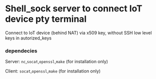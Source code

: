 # Shell_sock server to connect IoT device pty terminal
Connect to IoT device (behind NAT) via x509 key, without SSH low level keys in autorized_keys 

### dependecies
Server:
`nc`,`socat`,`openssl`,`make` (for installation only)

Client:
`socat`,`openssl`,`make` (for installation only)
